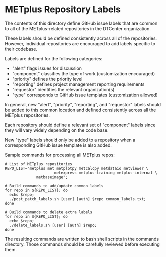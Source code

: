 METplus Repository Labels
=========================

The contents of this directory define GitHub issue labels that are common
to all of the METplus-related repositories in the DTCenter organization.

These labels should be defined consistently across all of the repositories.
However, individual repositories are encouraged to add labels specific to
their codebase.

Labels are defined for the following categories:
- "alert" flags issues for discussion
- "component" classifies the type of work (customization encouraged)
- "priority" defines the priority level
- "reporting" defines project management reporting requirements
- "requestor" identifies the relevant organization(s)
- "type" corresponds to GitHub issue templates (customization allowed)

In general, new "alert", "priority", "reporting", and "requestor" labels
should be added to this common location and defined consistently across
all the METplus repositories.

Each repository should define a relevant set of "component" labels since
they will vary widely depending on the code base.

New "type" labels should only be added to a repository when a corresponding
GitHub issue template is also added.

Sample commands for processing all METplus repos: 

```
# List of METplus repositories
REPO_LIST="metplus met metplotpy metcalcpy metdataio metviewer \
                      metexpress metplus-training metplus-internal \
		      metbaseimage";

# Build commands to add/update common labels
for repo in ${REPO_LIST}; do
  echo $repo;
  ./post_patch_labels.sh [user] [auth] $repo common_labels.txt;
done

# Build commands to delete extra labels
for repo in ${REPO_LIST}; do
  echo $repo;
  ./delete_labels.sh [user] [auth] $repo;
done
```

The resulting commands are written to bash shell scripts in the commands
directory. Those commands should be carefully reviewed before executing them.

